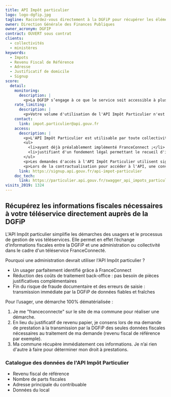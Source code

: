 ```yaml
---
title: API Impôt particulier
logo: logo-dgfip.jpg
tagline: Raccordez-vous directement à la DGFiP pour récupérer les éléments fiscaux nécessaires à vos téléservices, éliminez le traitement et le stockage des pièces justificatives
owner: Direction Générale des Finances Publiques
owner_acronym: DGFIP
contract: OUVERT sous contrat
clients:
  - collectivités
  - ministères
keywords:
  - Impots
  - Revenu Fiscal de Référence
  - Adresse
  - Justificatif de domicile
  - Signup
score:
  detail:
    monitoring:
      description: |
        <p>La DGFIP s’engage à ce que le service soit accessible à plus de 98,5% et à communiquer sur les coupures de service ponctuelles qui pourraient survenir.</p>
    rate_limiting:
      description: |
        <p>Votre volume d'utilisation de l'API Impôt Particulier n'est pas limité par défaut mais fait l'objet d'une déclaration lors de votre demande d'accès. En cas d'utilisation abusive, la DGFiP se réserve le droit de restreindre et/ou couper votre accès à tout moment.</p>
    contact:
      link: impot.particulier@api.gouv.fr
    access:
      description: |
        <p>L'API Impôt Particulier est utilisable par toute collectivité ou ministère :</p>
        <ul>
          <li>ayant déjà préalablement implémenté FranceConnect ;</li>
          <li>justifiant d'un fondement légal permettant le recueil d'informations fiscales rattachées à une démarche administrative.</li>
        </ul>
        <p>Les demandes d'accès à l'API Impôt Particulier utilisent signup.api.gouv.fr, un outil mis à disposition pour toutes les API catalogués sur api.gouv.fr.</p>
        <p>Lors de la contractualisation pour accéder à l'API, une convention précise les engagements de chacune des parties et décrit les échanges de données réalisés.</p>
      link: https://signup.api.gouv.fr/api-impot-particulier
    doc_tech:
      link: https://particulier.api.gouv.fr/swagger_api_impots_particulier.yaml
visits_2019: 1324
---
```


## Récupérez les informations fiscales nécessaires à votre téléservice directement auprès de la DGFiP

L'API Impôt particulier simplifie les démarches des usagers et le processus de gestion de vos téléservices. Elle permet en effet l’échange d’informations fiscales entre la DGFiP et une administration ou collectivité dans le cadre d'un téléservice FranceConnecté.
 
Pourquoi une administration devrait utiliser l'API Impôt particulier ?

- Un usager parfaitement identifié grâce à FranceConnect
- Réduction des coûts de traitement back-office : pas besoin de pièces justificatives complémentaires
- Fin du risque de fraude documentaire et des erreurs de saisie : transmission immédiate par la DGFiP de données fiables et fraîches

Pour l’usager, une démarche 100% dématérialisée :

1. Je me "franceconnecte" sur le site de ma commune pour réaliser une démarche.
2. En lieu du justificatif de revenu papier, je consens lors de ma demande de prestation à la transmission par la DGFiP des seules données fiscales nécessaires au traitement de ma demande (revenu fiscal de référence par exemple).
3. Ma commune récupère immédiatement ces informations. Je n’ai rien d'autre à faire pour déterminer mon droit à prestations.

### Catalogue des données de l'API Impôt Particulier
- Revenu fiscal de référence
- Nombre de parts fiscales
- Adresse principale du contribuable
- Données du local
